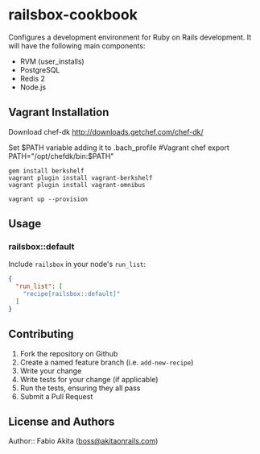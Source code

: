 # railsbox-cookbook

Configures a development environment for Ruby on Rails development. It will have the following main components:

- RVM (user_installs)
- PostgreSQL
- Redis 2
- Node.js

## Vagrant Installation

Download chef-dk
http://downloads.getchef.com/chef-dk/

Set $PATH variable adding it to .bach_profile
#Vagrant chef
export PATH="/opt/chefdk/bin:$PATH"



```
gem install berkshelf
vagrant plugin install vagrant-berkshelf
vagrant plugin install vagrant-omnibus

vagrant up --provision
```

## Usage

### railsbox::default

Include `railsbox` in your node's `run_list`:

```json
{
  "run_list": [
    "recipe[railsbox::default]"
  ]
}
```

## Contributing

1. Fork the repository on Github
2. Create a named feature branch (i.e. `add-new-recipe`)
3. Write your change
4. Write tests for your change (if applicable)
5. Run the tests, ensuring they all pass
6. Submit a Pull Request

## License and Authors

Author:: Fabio Akita (boss@akitaonrails.com)
